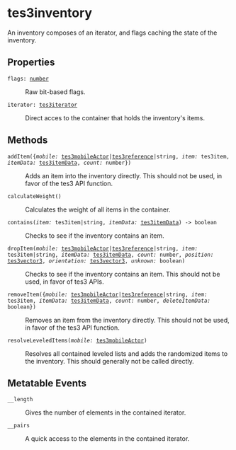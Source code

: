 # tes3inventory

An inventory composes of an iterator, and flags caching the state of the inventory.

## Properties

<dl class="describe">
<dt><code class="descname">flags: <a href="https://mwse.readthedocs.io/en/latest/lua/type/number.html">number</a></code></dt>
<dd>

Raw bit-based flags.

</dd>
<dt><code class="descname">iterator: <a href="https://mwse.readthedocs.io/en/latest/lua/type/tes3iterator.html">tes3iterator</a></code></dt>
<dd>

Direct acces to the container that holds the inventory's items.

</dd>
</dl>

## Methods

<dl class="describe">
<dt><code class="descname">addItem({<i>mobile:</i> <a href="https://mwse.readthedocs.io/en/latest/lua/type/tes3mobileActor.html">tes3mobileActor</a>|<a href="https://mwse.readthedocs.io/en/latest/lua/type/tes3reference.html">tes3reference</a>|string, <i>item:</i> tes3item, <i>itemData:</i> <a href="https://mwse.readthedocs.io/en/latest/lua/type/tes3itemData.html">tes3itemData</a>, <i>count:</i> number})</code></dt>
<dd>

Adds an item into the inventory directly. This should not be used, in favor of the tes3 API function.

</dd>
<dt><code class="descname">calculateWeight()</code></dt>
<dd>

Calculates the weight of all items in the container.

</dd>
<dt><code class="descname">contains(<i>item:</i> tes3item|string, <i>itemData:</i> <a href="https://mwse.readthedocs.io/en/latest/lua/type/tes3itemData.html">tes3itemData</a>) -> boolean</code></dt>
<dd>

Checks to see if the inventory contains an item.

</dd>
<dt><code class="descname">dropItem(<i>mobile:</i> <a href="https://mwse.readthedocs.io/en/latest/lua/type/tes3mobileActor.html">tes3mobileActor</a>|<a href="https://mwse.readthedocs.io/en/latest/lua/type/tes3reference.html">tes3reference</a>|string, <i>item:</i> tes3item|string, <i>itemData:</i> <a href="https://mwse.readthedocs.io/en/latest/lua/type/tes3itemData.html">tes3itemData</a>, <i>count:</i> number, <i>position:</i> <a href="https://mwse.readthedocs.io/en/latest/lua/type/tes3vector3.html">tes3vector3</a>, <i>orientation:</i> <a href="https://mwse.readthedocs.io/en/latest/lua/type/tes3vector3.html">tes3vector3</a>, <i>unknown:</i> boolean)</code></dt>
<dd>

Checks to see if the inventory contains an item. This should not be used, in favor of tes3 APIs.

</dd>
<dt><code class="descname">removeItem({<i>mobile:</i> <a href="https://mwse.readthedocs.io/en/latest/lua/type/tes3mobileActor.html">tes3mobileActor</a>|<a href="https://mwse.readthedocs.io/en/latest/lua/type/tes3reference.html">tes3reference</a>|string, <i>item:</i> tes3item, <i>itemData:</i> <a href="https://mwse.readthedocs.io/en/latest/lua/type/tes3itemData.html">tes3itemData</a>, <i>count:</i> number, <i>deleteItemData:</i> boolean})</code></dt>
<dd>

Removes an item from the inventory directly. This should not be used, in favor of the tes3 API function.

</dd>
<dt><code class="descname">resolveLeveledItems(<i>mobile:</i> <a href="https://mwse.readthedocs.io/en/latest/lua/type/tes3mobileActor.html">tes3mobileActor</a>)</code></dt>
<dd>

Resolves all contained leveled lists and adds the randomized items to the inventory. This should generally not be called directly.

</dd>
</dl>

## Metatable Events

<dl class="describe">
<dt><code class="descname">__length</code></dt>
<dd>

Gives the number of elements in the contained iterator.

</dd>
<dt><code class="descname">__pairs</code></dt>
<dd>

A quick access to the elements in the contained iterator.

</dd>
</dl>
